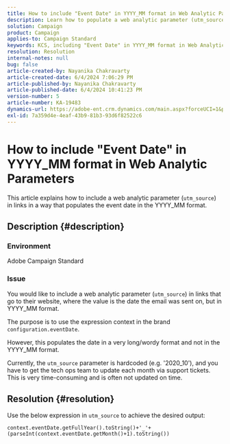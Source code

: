 ```yaml
---
title: How to include "Event Date" in YYYY_MM format in Web Analytic Parameters
description: Learn how to populate a web analytic parameter (utm_source) in links that go to their website in Campaign Standard.
solution: Campaign
product: Campaign
applies-to: Campaign Standard
keywords: KCS, including "Event Date" in YYYY_MM format in Web Analytic Parameters, Adobe Campaign Standard, ACS
resolution: Resolution
internal-notes: null
bug: false
article-created-by: Nayanika Chakravarty
article-created-date: 6/4/2024 7:06:29 PM
article-published-by: Nayanika Chakravarty
article-published-date: 6/4/2024 10:41:23 PM
version-number: 5
article-number: KA-19483
dynamics-url: https://adobe-ent.crm.dynamics.com/main.aspx?forceUCI=1&pagetype=entityrecord&etn=knowledgearticle&id=3e139288-a522-ef11-840a-002248092444
exl-id: 7a359d4e-4eaf-43b9-81b3-93d6f82522c6
---
```

# How to include "Event Date" in YYYY_MM format in Web Analytic Parameters


This article explains how to include a web analytic parameter (`utm_source`) in links in a way that populates the event date in the YYYY_MM format.

## Description {#description}


### <b>Environment</b>

Adobe Campaign Standard

### <b>Issue</b>

You would like to include a web analytic parameter (`utm_source`) in links that go to their website, where the value is the date the email was sent on, but in YYYY_MM format.

The purpose is to use the expression context in the brand `configuration.eventDate`.

However, this populates the date in a very long/wordy format and not in the YYYY_MM format.

Currently, the `utm_source` parameter is hardcoded (e.g. '2020_10'), and you have to get the tech ops team to update each month via support tickets. This is very time-consuming and is often not updated on time.


## Resolution {#resolution}


Use the below expression in `utm_source` to achieve the desired output:

`context.eventDate.getFullYear().toString()+'_'+(parseInt(context.eventDate.getMonth()+1).toString())`
